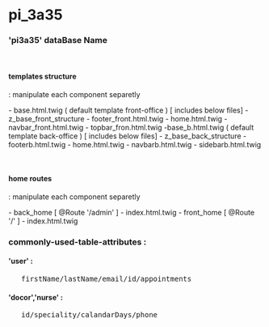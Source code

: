 # pi_3a35
### 'pi3a35' dataBase Name
<p> <br> </p>
<p> <h4>templates structure</h4>  : manipulate each component separetly  </p>
- base.html.twig   ( default template front-office ) [ includes below files]
  - z_base_front_structure
    - footer_front.html.twig
    - home.html.twig
    - navbar_front.html.twig
    - topbar_fron.html.twig
-base_b.html.twig ( default template back-office ) [ includes below files] 
  - z_base_back_structure
    - footerb.html.twig
    - home.html.twig
    - navbarb.html.twig
    - sidebarb.html.twig
<p> <br> </p>
<p> <h4> home routes </h4>  : manipulate each component separetly  </p>
- back_home [ @Route '/admin' ]
  - index.html.twig
- front_home [ @Route '/' ]
  - index.html.twig
 
<h3> commonly-used-table-attributes  : </h3>
<h4> 'user' :  </h4>
  <pre>   firstName/lastName/email/id/appointments </pre>
<h4> 'docor','nurse' : </h4> 
   <pre>   id/speciality/calandarDays/phone  <pre>
